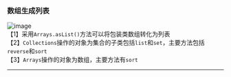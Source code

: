 ### 数组生成列表
![image](https://user-images.githubusercontent.com/60838780/115098977-b5783780-9f65-11eb-8034-3b46e9a389e4.png)  
【1】采用`Arrays.asList()`方法可以将包装类数组转化为列表  
【2】`Collections`操作的对象为集合的子类包括`list`和`set`，主要方法包括`reverse`和`sort`  
【3】`Arrays`操作的对象为数组，主要方法有`sort`  
***
